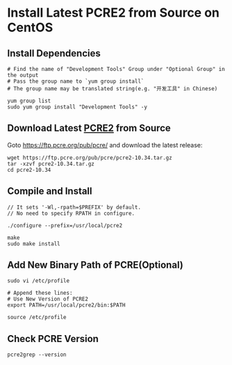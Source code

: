 # Install Latest PCRE2 from Source on CentOS

## Install Dependencies

```
# Find the name of "Development Tools" Group under "Optional Group" in the output
# Pass the group name to `yum group install` 
# The group name may be translated string(e.g. "开发工具" in Chinese)

yum group list
sudo yum group install "Development Tools" -y
```

## Download Latest [PCRE2](http://www.pcre.org/) from Source
      
Goto <https://ftp.pcre.org/pub/pcre/> and download the latest release:

```      
wget https://ftp.pcre.org/pub/pcre/pcre2-10.34.tar.gz
tar -xzvf pcre2-10.34.tar.gz
cd pcre2-10.34
```

## Compile and Install

```
// It sets '-Wl,-rpath=$PREFIX' by default.
// No need to specify RPATH in configure.

./configure --prefix=/usr/local/pcre2

make
sudo make install

```

## Add New Binary Path of PCRE(Optional)
```
sudo vi /etc/profile

# Append these lines:
# Use New Version of PCRE2
export PATH=/usr/local/pcre2/bin:$PATH
```

```
source /etc/profile
```

## Check PCRE Version
```   
pcre2grep --version
```
